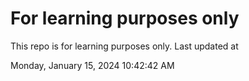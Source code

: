 # For learning purposes only
This repo is for learning purposes only.
Last updated at

Monday, January 15, 2024 10:42:42 AM

